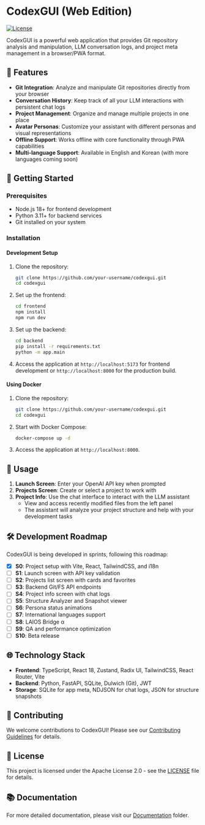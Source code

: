 # CodexGUI (Web Edition)

[![License](https://img.shields.io/badge/License-Apache_2.0-blue.svg)](LICENSE)

CodexGUI is a powerful web application that provides Git repository analysis and manipulation, LLM conversation logs, and project meta management in a browser/PWA format.

## 🌟 Features

- **Git Integration**: Analyze and manipulate Git repositories directly from your browser
- **Conversation History**: Keep track of all your LLM interactions with persistent chat logs
- **Project Management**: Organize and manage multiple projects in one place
- **Avatar Personas**: Customize your assistant with different personas and visual representations
- **Offline Support**: Works offline with core functionality through PWA capabilities
- **Multi-language Support**: Available in English and Korean (with more languages coming soon)

## 🚀 Getting Started

### Prerequisites

- Node.js 18+ for frontend development
- Python 3.11+ for backend services
- Git installed on your system

### Installation

#### Development Setup

1. Clone the repository:
   ```bash
   git clone https://github.com/your-username/codexgui.git
   cd codexgui
   ```

2. Set up the frontend:
   ```bash
   cd frontend
   npm install
   npm run dev
   ```

3. Set up the backend:
   ```bash
   cd backend
   pip install -r requirements.txt
   python -m app.main
   ```

4. Access the application at `http://localhost:5173` for frontend development or `http://localhost:8000` for the production build.

#### Using Docker

1. Clone the repository:
   ```bash
   git clone https://github.com/your-username/codexgui.git
   cd codexgui
   ```

2. Start with Docker Compose:
   ```bash
   docker-compose up -d
   ```

3. Access the application at `http://localhost:8000`.

## 📖 Usage

1. **Launch Screen**: Enter your OpenAI API key when prompted
2. **Projects Screen**: Create or select a project to work with
3. **Project Info**: Use the chat interface to interact with the LLM assistant
   - View and access recently modified files from the left panel
   - The assistant will analyze your project structure and help with your development tasks

## 🛠️ Development Roadmap

CodexGUI is being developed in sprints, following this roadmap:

- [x] **S0**: Project setup with Vite, React, TailwindCSS, and i18n
- [ ] **S1**: Launch screen with API key validation
- [ ] **S2**: Projects list screen with cards and favorites
- [ ] **S3**: Backend Git/FS API endpoints
- [ ] **S4**: Project info screen with chat logs
- [ ] **S5**: Structure Analyzer and Snapshot viewer
- [ ] **S6**: Persona status animations
- [ ] **S7**: International languages support
- [ ] **S8**: LAIOS Bridge α
- [ ] **S9**: QA and performance optimization
- [ ] **S10**: Beta release

## 🌐 Technology Stack

- **Frontend**: TypeScript, React 18, Zustand, Radix UI, TailwindCSS, React Router, Vite
- **Backend**: Python, FastAPI, SQLite, Dulwich (Git), JWT
- **Storage**: SQLite for app meta, NDJSON for chat logs, JSON for structure snapshots

## 🤝 Contributing

We welcome contributions to CodexGUI! Please see our [Contributing Guidelines](CONTRIBUTING.md) for details.

## 📄 License

This project is licensed under the Apache License 2.0 - see the [LICENSE](LICENSE) file for details.

## 📚 Documentation

For more detailed documentation, please visit our [Documentation](docs/) folder.
